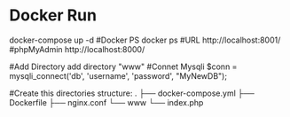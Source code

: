 

# Docker Run
docker-compose up -d
#Docker PS
docker ps
#URL
http://localhost:8001/
#phpMyAdmin
http://localhost:8000/


#Add Directory
add directory "www"
#Connet Mysqli
$conn = mysqli_connect('db', 'username', 'password', "MyNewDB");

#Create this directories structure:
.
├── docker-compose.yml
├── Dockerfile
├── nginx.conf
└── www
    └── index.php

    